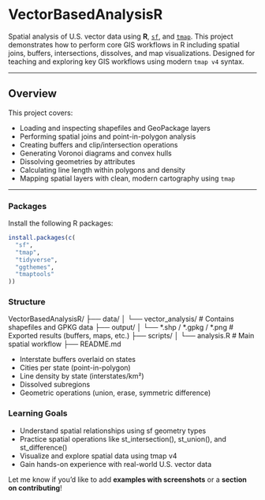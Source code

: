 # VectorBasedAnalysisR

Spatial analysis of U.S. vector data using **R**, [`sf`](https://r-spatial.github.io/sf/), and [`tmap`](https://r-tmap.github.io/tmap/). This project demonstrates how to perform core GIS workflows in R including spatial joins, buffers, intersections, dissolves, and map visualizations. Designed for teaching and exploring key GIS workflows using modern `tmap v4` syntax.

---

## Overview

This project covers:

- Loading and inspecting shapefiles and GeoPackage layers
- Performing spatial joins and point-in-polygon analysis
- Creating buffers and clip/intersection operations
- Generating Voronoi diagrams and convex hulls
- Dissolving geometries by attributes
- Calculating line length within polygons and density
- Mapping spatial layers with clean, modern cartography using `tmap`

---

### Packages

Install the following R packages:

```r
install.packages(c(
  "sf", 
  "tmap", 
  "tidyverse", 
  "ggthemes", 
  "tmaptools"
))
```
### Structure
VectorBasedAnalysisR/
├── data/
│   └── vector_analysis/  # Contains shapefiles and GPKG data
├── output/
│   └── *.shp / *.gpkg / *.png  # Exported results (buffers, maps, etc.)
├── scripts/
│   └── analysis.R  # Main spatial workflow
├── README.md

- Interstate buffers overlaid on states
- Cities per state (point-in-polygon)
- Line density by state (interstates/km²)
- Dissolved subregions
- Geometric operations (union, erase, symmetric difference)

### Learning Goals

- Understand spatial relationships using sf geometry types
- Practice spatial operations like st_intersection(), st_union(), and st_difference()
- Visualize and explore spatial data using tmap v4
- Gain hands-on experience with real-world U.S. vector data


Let me know if you’d like to add **examples with screenshots** or a **section on contributing**!

